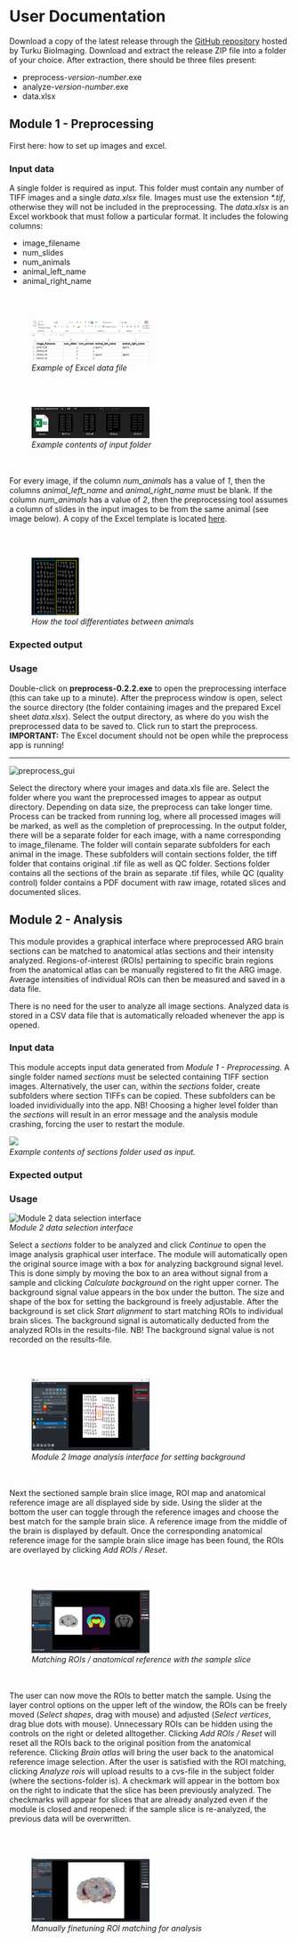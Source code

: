 # User Documentation

Download a copy of the latest release through the [GitHub repository](https://github.com/Turku-BioImaging/mouse-brain-alignment-tool/releases) hosted by Turku BioImaging. Download and extract the release ZIP file into a folder of your choice. After extraction, there should be three files present:

- preprocess-_version-number_.exe
- analyze-_version-number_.exe
- data.xlsx

## Module 1 - Preprocessing

First here: how to set up images and excel.

### Input data

A single folder is required as input. This folder must contain any number of TIFF images and a single _data.xlsx_ file. Images must use the extension _\*.tif_, otherwise they will not be included in the preprocessing. The _data.xlsx_ is an Excel workbook that must follow a particular format. It includes the folowing columns:

- image_filename
- num_slides
- num_animals
- animal_left_name
- animal_right_name

<br/><br/>

<figure>
  <img src="./assets/docs/screenshot-102249.png" alt="Example of Excel data file" style="width: 50%; height: auto;">
  <figcaption><em>Example of Excel data file</em></figcaption>
</figure>
  
<br/><br/>
<figure>
  <img src="./assets/docs/screenshot-102625.png" alt="Example contents of input folder" style="width: 50%; height: auto;">
  <figcaption><em>Example contents of input folder</em></figcaption>
</figure>
  
<br/><br/>
For every image, if the column *num_animals* has a value of _1_, then the columns *animal_left_name* and *animal_right_name* must be blank. If the column *num_animals* has a value of _2_, then the preprocessing tool assumes a column of slides in the input images to be from the same animal (see image below). A copy of the Excel template is located [here](excel_template.xlsx).

<br/><br/>

<figure>
  <img src="./assets/docs/example_dataset_layout.png" alt="How the tool differentiates between animals" style="width: 20%; height: auto;">
  <figcaption><em>How the tool differentiates between animals</em></figcaption>
</figure>

### Expected output

### Usage

Double-click on **preprocess-0.2.2.exe** to open the preprocessing interface (this can take up to a minute). After the preprocess window is open, select the source directory (the folder containing images and the prepared Excel sheet _data.xlsx_). Select the output directory, as where do you wish the preprocessed data to be saved to. Click run to start the preprocess.  
**IMPORTANT:** The Excel document should not be open while the preprocess app is running!

---

<img style="width: 320px; height: auto;" alt="preprocess_gui" src="https://github.com/Turku-BioImaging/mouse-brain-alignment-tool/assets/136598378/581beab6-5ac6-47db-8922-45bfb86e914a">

Select the directory where your images and data.xls file are. Select the folder where you want the preprocessed images to appear as output directory.
Depending on data size, the preprocess can take longer time. Process can be tracked from running log, where all processed images will be marked, as well as the completion of preprocessing.
In the output folder, there will be a separate folder for each image, with a name corresponding to image_filename. The folder will contain separate subfolders for each animal in the image. These subfolders will contain sections folder, the tiff folder that contains original .tif file as well as QC folder. Sections folder contains all the sections of the brain as separate .tif files, while QC (quality control) folder contains a PDF document with raw image, rotated slices and documented slices.

## Module 2 - Analysis

This module provides a graphical interface where preprocessed ARG brain sections can be matched to anatomical atlas sections and their intensity analyzed. Regions-of-interest (ROIs) pertaining to specific brain regions from the anatomical atlas can be manually registered to fit the ARG image. Average intensities of individual ROIs can then be measured and saved in a data file.

There is no need for the user to analyze all image sections. Analyzed data is stored in a CSV data file that is automatically reloaded whenever the app is opened.

### Input data

This module accepts input data generated from _Module 1 - Preprocessing_. A single folder named _sections_ must be selected containing TIFF section images. Alternatively, the user can, within the _sections_ folder, create subfolders where section TIFFs can be copied. These subfolders can be loaded invidividually into the app. NB! Choosing a higher level folder than the _sections_ will result in an error message and the analysis module crashing, forcing the user to restart the module.

<img src="https://github.com/Turku-BioImaging/mouse-brain-alignment-tool/assets/11444749/4857a2c5-e56f-4fd1-8a74-22f77b1acf6b" style="width: 500px; height: auto;"></img>  
_Example contents of sections folder used as input._

### Expected output

### Usage

<img src="https://github.com/Turku-BioImaging/mouse-brain-alignment-tool/assets/11444749/d865c645-9c74-46a0-a5da-3b80c8edc463" alt="Module 2 data selection interface" style="width: 320px; height: auto;"></img>  
_Module 2 data selection interface_

Select a _sections_ folder to be analyzed and click _Continue_ to open the image analysis graphical user interface. The module will automatically open the original source image with a box for analyzing background signal level. This is done simply by moving the box to an area without signal from a sample and clicking _Calculate background_ on the right upper corner. The background signal value appears in the box under the button. The size and shape of the box for setting the background is freely adjustable.
After the background is set click _Start alignment_ to start matching ROIs to individual brain slices. The background signal is automatically deducted from the analyzed ROIs in the results-file. NB! The background signal value is not recorded on the results-file.

<br/><br/>

<figure>
  <img src="./assets/docs/setting_background.png" alt="Module 2 Image analysis interface for setting background" style="width: 50%; height: auto;">
  <figcaption><em>Module 2 Image analysis interface for setting background</em></figcaption>
</figure>

<br/><br/>
Next the sectioned sample brain slice image, ROI map and anatomical reference image are all displayed side by side. Using the slider at the bottom the user can toggle through the reference images and choose the best match for the sample brain slice. A reference image from the middle of the brain is displayed by default. Once the corresponding anatomical reference image for the sample brain slice image has been found, the ROIs are overlayed by clicking _Add ROIs / Reset_.

<br/><br/>

<figure>
  <img src="./assets/docs/matching_ROI.png" alt="Matching ROIs / anatomical reference with the sample slice" style="width: 50%; height: auto;">
  <figcaption><em>Matching ROIs / anatomical reference with the sample slice</em></figcaption>
</figure>

<br/><br/>
The user can now move the ROIs to better match the sample. Using the layer control options on the upper left of the window, the ROIs can be freely moved (_Select shapes_, drag with mouse) and adjusted (_Select vertices_, drag blue dots with mouse). Unnecessary ROIs can be hidden using the controls on the right or deleted alltogether. Clicking _Add ROIs / Reset_ will reset all the ROIs back to the original position from the anatomical reference. Clicking _Brain atlas_ will bring the user back to the anatomical reference image selection. After the user is satisfied with the ROI matching, clicking _Analyze rois_ will upload results to a cvs-file in the subject folder (where the sections-folder is). A checkmark will appear in the bottom box on the right to indicate that the slice has been previously analyzed. The checkmarks will appear for slices that are already analyzed even if the module is closed and reopened: if the sample slice is re-analyzed, the previous data will be overwritten.

<br/><br/>

<figure>
  <img src="./assets/docs/moving_ROI.png" alt="Manually finetuning ROI matching for analysis" style="width: 50%; height: auto;">
  <figcaption><em>Manually finetuning ROI matching for analysis</em></figcaption>
</figure>

<br/><br/>
